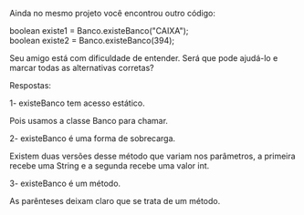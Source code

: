 Ainda no mesmo projeto você encontrou outro código:

boolean existe1 = Banco.existeBanco("CAIXA");<br>
boolean existe2 = Banco.existeBanco(394);<br>

Seu amigo está com dificuldade de entender. Será que pode ajudá-lo e marcar todas as alternativas corretas?

Respostas:

1- existeBanco tem acesso estático.


Pois usamos a classe Banco para chamar.


2- existeBanco é uma forma de sobrecarga.

Existem duas versões desse método que variam nos parâmetros, a primeira recebe uma String e a segunda recebe uma valor int.

3- existeBanco é um método.

As parênteses deixam claro que se trata de um método.